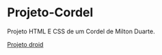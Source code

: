 # Projeto-Cordel
Projeto HTML E CSS de um Cordel de Milton Duarte.

<a href= "https://berkra07.github.io/Projeto-Cordel/"> Projeto droid </a>
